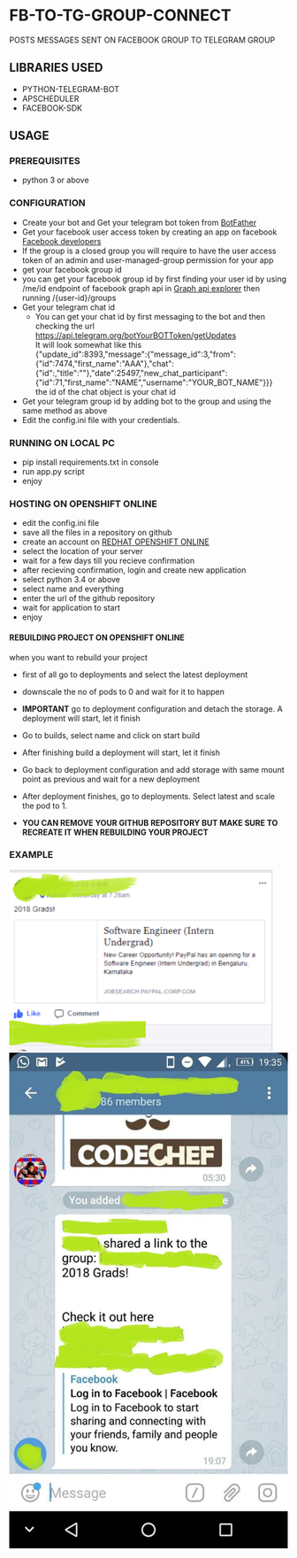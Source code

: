 # FB-TO-TG-GROUP-CONNECT
POSTS MESSAGES SENT ON FACEBOOK GROUP TO TELEGRAM GROUP
## LIBRARIES USED
* PYTHON-TELEGRAM-BOT  
* APSCHEDULER  
* FACEBOOK-SDK
  
## USAGE
### PREREQUISITES
* python 3 or above

### CONFIGURATION
* Create your bot and Get your telegram bot token from [BotFather](https://core.telegram.org/bots#botfather)
* Get your facebook user access token by creating an app on facebook [Facebook developers](https://developers.facebook.com/apps/)  
* If the group is a closed group you will require to have the user access token of an admin and user-managed-group permission for your app 
* get your facebook group id  
* you can get your facebook group id by first finding your user id by using /me/id endpoint of facebook graph api in [Graph api explorer](https://developers.facebook.com/tools/explorer) then  
running /{user-id}/groups  
* Get your telegram chat id
   * You can get your chat id by first messaging to the bot and then checking the url https://api.telegram.org/botYourBOTToken/getUpdates  
It will look somewhat like this  
{"update_id":8393,"message":{"message_id":3,"from":{"id":7474,"first_name":"AAA"},"chat":{"id":,"title":""},"date":25497,"new_chat_participant":{"id":71,"first_name":"NAME","username":"YOUR_BOT_NAME"}}}  
the id of the chat object is your chat id  
* Get your telegram group id by adding bot to the group and using the same method as above
* Edit the config.ini file with your credentials.  

### RUNNING ON LOCAL PC
* pip install requirements.txt in console
* run app.py script
* enjoy

### HOSTING ON OPENSHIFT ONLINE
* edit the config.ini file
* save all the files in a repository on github  
* create an account on [REDHAT OPENSHIFT ONLINE](https://www.openshift.com)
* select the location of your server 
* wait for a few days till you recieve confirmation
* after recieving confirmation, login and create new application
* select python 3.4 or above
* select name and everything
* enter the url of the github repository
* wait for application to start
* enjoy

#### REBUILDING PROJECT ON OPENSHIFT ONLINE  
when you want to rebuild your project  

* first of all go to deployments and select the latest deployment
* downscale the no of pods to 0 and wait for it to happen
*  **IMPORTANT** go to deployment configuration and detach the storage. A deployment will start, let it finish
* Go to builds, select name and click on start build
* After finishing build a deployment will start, let it finish
* Go back to deployment configuration and add storage with same mount point as previous and wait for a new deployment
* After deployment finishes, go to deployments. Select latest and scale the pod to 1.  

* **YOU CAN REMOVE YOUR GITHUB REPOSITORY BUT MAKE SURE TO RECREATE IT WHEN REBUILDING YOUR PROJECT**

### EXAMPLE
![alt text](https://github.com/Gotham13121997/FB-TO-TG-GROUP-CONNECT/blob/master/pics/impo1.png)  
![alt text](https://github.com/Gotham13121997/FB-TO-TG-GROUP-CONNECT/blob/master/pics/impo2.jpg)  
